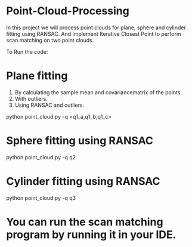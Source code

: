 # Point-Cloud-Processing
In this project we will process point clouds for plane, sphere and cylinder fitting using RANSAC. And implement Iterative Closest Point to perform scan matching on two point clouds.

To Run the code:

# Plane fitting
1. By calculating the sample mean and covariancematrix of the points.
2. With outliers.
3. Using RANSAC and outliers.

python point_cloud.py -q <q1_a,q1_b,q1_c>

# Sphere fitting using RANSAC

python point_cloud.py -q q2

# Cylinder fitting using RANSAC


python point_cloud.py -q q3

# You can run the scan matching program by running it in your IDE.

